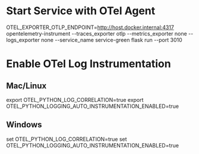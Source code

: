# Start Service with OTel Agent
OTEL_EXPORTER_OTLP_ENDPOINT=http://host.docker.internal:4317  opentelemetry-instrument --traces_exporter otlp --metrics_exporter none --logs_exporter none --service_name service-green flask run --port 3010

# Enable OTel Log Instrumentation

## Mac/Linux
export OTEL_PYTHON_LOG_CORRELATION=true
export OTEL_PYTHON_LOGGING_AUTO_INSTRUMENTATION_ENABLED=true

## Windows
set OTEL_PYTHON_LOG_CORRELATION=true
set OTEL_PYTHON_LOGGING_AUTO_INSTRUMENTATION_ENABLED=true